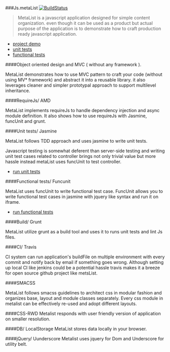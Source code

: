 ###Js.metaList [![BuildStatus](https://travis-ci.org/metanitesh/Js.jQuery.metaList.svg?branch=master)](https://travis-ci.org/metanitesh/Js.jQuery.metaList)

>MetaList is a javascript application designed for simple content organization. even though it can be used as a product but actual purpose of the application is to demonstrate how to craft production ready javascript application. 
- [project demo](https://www.niteshsharma.com/jsMetaList)
- [unit tests](https://www.niteshsharma.com/jsMetaList/functional/specrunner.html)
- [functional tests](https://www.niteshsharma.com/jsMetaList/unit/specrunner.html)


####Object oriented design and MVC ( without any framework ).

MetaList demonstrates how to use MVC pattern to craft your code (without using MV* framework) and abstract it into a reusable library. it also leverages  cleaner and simpler prototypal approach to support multilevel inheritance. 

####RequireJs/ AMD 

MetaList implements requireJs to handle dependency injection and async module definition. It also shows how to use requireJs with Jasmine, funcUnit and grunt. 

####Unit tests/ Jasmine

MetaList follows TDD approach and uses jasmine to write unit tests. 

Javascript testing is somewhat deferent than server-side testing and writing unit test cases related to controller brings not only trivial value but more hassle instead metaList uses funcUnit to test controller.

- [run unit tests](https://www.niteshsharma.com/jsMetaList/functional/specrunner.html)

####Functional tests/ Funcunit

MetaList uses funcUnit to write functional test case. FuncUnit allows you to write functional test cases in jasmine with jquery like syntax and run it on iframe.  

- [run functional tests](https://www.niteshsharma.com/jsMetaList/functional/specrunner.html)
  
####Build/ Grunt 

MetaList utilize grunt as a build tool and uses it to runs unit tests and lint Js files. 

####CI/ Travis

CI system can run application's buildFile on multiple environment with every commit and notify back by email if something goes wrong. Although setting up local CI like jenkins could be a potential  hassle travis makes it a breeze for open source github project like metsList.


####SMACSS

MetaList follows smacss guidelines to architect css in modular fashion and organizes base, layout and module classes separately. Every css module in metalist can be effectively re-used and adopt different layouts.

####CSS-RWD
Metalist responds with user friendly version of application on smaller resolution.

####DB/ LocalStorage 
MetaList stores data locally in your browser.

####jQuery/ Uunderscore
Metalist uses jquery for Dom and Underscore for utility belt.


